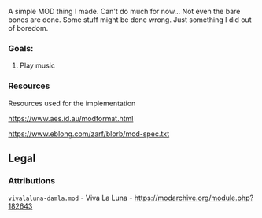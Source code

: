 A simple MOD thing I made. Can't do much for now...
Not even the bare bones are done. Some stuff might be done wrong. Just something I did out of boredom.

### Goals:
1. Play music

### Resources
Resources used for the implementation

https://www.aes.id.au/modformat.html

https://www.eblong.com/zarf/blorb/mod-spec.txt

## Legal

### Attributions

`vivalaluna-damla.mod` - Viva La Luna - https://modarchive.org/module.php?182643

